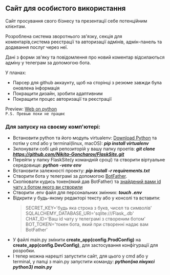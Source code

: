 ## Сайт для особистого використання

Сайт просування свого бізнесу та презентації себе потенційним клієнтам.

Розроблена система зворотнього зв'язку, секція для коментарів,система реєстрації та авторизації адмінів, адмін-панель та додавання послуг через неї.

Дані з форми зв'яку та повідомлення про новий коментар відсилаються адміну у телеграм за допомогою бота.

У планах:
* Парсер для github аккаунту, щоб на сторінці з резюме завжди була оновлена інформація
* Покращити дизайн, зробити адаптивним
* Покращити процес авторизації та реєстрації 

Preview: [Web on python]()<br>
`P.S. Превью поки не працює`


### Для запуску на своєму комп'ютері:
* Встановити python та його модуль virtualenv: [Download Python](https://www.python.org/downloads/) та потім у cmd або у terminal(linux, macOS): ***pip install virtualenv***
* Зклонувати собі цей репозиторій у вашу папку проетів: ***git clone https://github.com/Nikita-Goncharov/FlaskSite.git***
* Перейти у папку FlaskSite(у командній сроці) та створити віртуальне середовище: ***python -venv env***
* Встановити залежності проекту: ***pip install -r requirements.txt***
* Створити бота у телеграмі за допомогою [BotFather](https://t.me/botfather?start=botostore).
* Скопіювати кудись токен(який дав BotFather) та [знайдений вами id чату з ботом якого ви створили](https://awd.in.ua/yak-otrimati-id-chata-dlya-bota-telegram.html)
* Створити .env файл для персональних змінних: ***touch .env***
* Відкрити у будь-якому редакторі тексту або у консолі та вставити:
    >SECRET_KEY='будь яка строка з букв, чисел та символів'<br>
    >SQLALCHEMY_DATABASE_URI='sqlite:///Flask_.db'<br>
    >CHAT_ID='Ваш id чату у телеграмі з створеним ботом'<br>
    >BOT_TOKEN='токен бота, який при створенні надає вам BotFather'<br>
* У файлі main.py змінити **create_app(config.ProdConfig)** на **create_app(config.DevConfig)**, для застосування конфігурації для розробки.
* І тепер можна нарешті запустити сайт, для цього у cmd або у terminal, у папці з main.py запустити команду: ***python(на лінуксі python3) main.py***